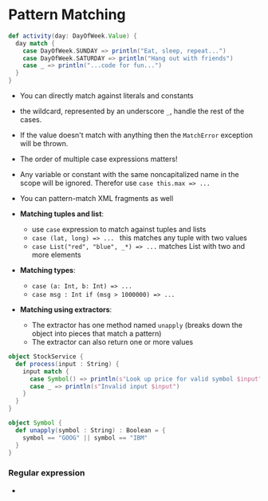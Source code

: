 Pattern Matching
=======================

```scala
def activity(day: DayOfWeek.Value) {
  day match {
    case DayOfWeek.SUNDAY => println("Eat, sleep, repeat...")
    case DayOfWeek.SATURDAY => println("Hang out with friends")
    case _ => println("...code for fun...")
  }	
}
```
- You can directly match against literals and constants
- the wildcard, represented by an underscore `_`, handle the rest of the cases.
- If the value doesn't match with anything then the `MatchError` exception will be thrown.
- The order of multiple case expressions matters!
- Any variable or constant with the same noncapitalized name in the scope will be ignored. Therefor use `case this.max => ...`
- You can pattern-match XML fragments as well

- **Matching tuples and list**:
  - use `case` expression to match against tuples and lists
  - `case (lat, long) => ... ` this matches any tuple with two values
  - `case List("red", "blue", _*) => ...` matches List with two and more elements
- **Matching types**:
  - `case (a: Int, b: Int) => ...`
  - `case msg : Int if (msg > 1000000) => ...` 
- **Matching using extractors**:
  - The extractor has one method named `unapply` (breaks down the object into pieces that match a pattern)
  - The extractor can also return one or more values
```scala
object StockService {
  def process(input : String) {
    input match {
      case Symbol() => println(s"Look up price for valid symbol $input")
      case _ => println(s"Invalid input $input")
    }
  }	
}

object Symbol {	
  def unapply(symbol : String) : Boolean = {
    symbol == "GOOG" || symbol == "IBM"
  }
}
```

### Regular expression
- 
